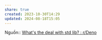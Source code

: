 ```yaml
---
share: true
created: 2023-10-30T14:29
updated: 2024-08-18T15:05
---
```

Nguồn:: [What's the deal with std lib? : r/Deno](https://www.reddit.com/r/Deno/comments/1c2fe4j/comment/kzbe82u/?context=3)